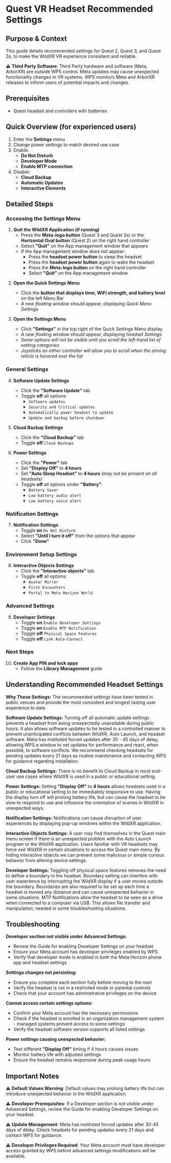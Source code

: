 # Quest VR Headset Recommended Settings

## Purpose & Context
This guide details recommended settings for Quest 2, Quest 3, and Quest 3s, to make the WildXR VR experience consistent and reliable.

⚠️ **Third Party Software**: Third Party hardware and software (Meta, ArborXR) are outside WPS control. Meta updates may cause unexpected functionality changes in VR systems. WPS monitors Meta and ArborXR releases to inform users of potential impacts and changes.

## Prerequisites
- Quest headset and controllers with batteries

## Quick Overview (for experienced users)
1. Enter the **Settings** menu
2. Change power settings to match desired use case
3. Enable:
    - **Do Not Disturb**
    - **Developer Mode**
    - **Enable MTP connection**
4. Disable:
    - **Cloud Backup**
    - **Automatic Updates**
    - **Interactive Elements**

## Detailed Steps

### Accessing the Settings Menu

1. **Quit the WildXR Application (if running)**
   - Press the **Meta-logo button** (Quest 3 and Quest 3s) or the **Horizontal Oval button** (Quest 2) on the right hand controller
   - Select **"Quit"** on the App management window that appears
   - If the App management window does not appear:
     - Press the **headset power button** to sleep the headset
     - Press the **headset power button** again to wake the headset
     - Press the **Meta-logo button** on the right hand controller
     - Select **"Quit"** on the App management window
<div style="page-break-after: always;"></div>

2. **Open the Quick Settings Menu**
   - Click the **button that displays time, WiFi strength, and battery level** on the left Menu Bar
   - *A new floating window should appear, displaying Quick Menu Settings*

3. **Open the Settings Menu**
   - Click **"Settings"** in the top right of the Quick Settings Menu display
   - *A new floating window should appear, displaying headset Settings*
   - *Some options will not be visible until you scroll the left-hand list of setting categories*
   - *Joysticks on either controller will allow you to scroll when the aiming reticle is hovered over the list*

### General Settings

4. **Software Update Settings**
   - Click the **"Software Update"** tab
   - Toggle **off** all options:
     - `Software updates`
     - `Security and Critical updates`
     - `Automatically power headset to update`
     - `Update and backup before shutdown`

5. **Cloud Backup Settings**
   - Click the **"Cloud Backup"** tab
   - Toggle **off** `Cloud Backups`

6. **Power Settings**
   - Click the **"Power"** tab
   - Set **"Display Off"** to **4 hours**
   - Set **"Auto Sleep Headset"** to **4 hours** *(may not be present on all headsets)*
   - Toggle **off** all options under **"Battery"**:
     - `Battery Saver`
     - `Low battery audio alert`
     - `Low battery voice alert`

### Notification Settings

7. **Notification Settings**
   - Toggle **on** `Do Not Disturb`
   - Select **"Until I turn it off"** from the options that appear
   - Click **"Done"**
<div style="page-break-after: always;"></div>

### Environment Setup Settings

8. **Interactive Objects Settings**
   - Click the **"Interactive objects"** tab
   - Toggle **off** all options:
     - `Avatar Mirror`
     - `First Encounters`
     - `Portal to Meta Horizon World`

### Advanced Settings

9. **Developer Settings**
   - Toggle **on** `Enable Developer Settings`
   - Toggle **on** `Enable MTP Notification`
   - Toggle **off** `Physical Space Features`
   - Toggle **off** `Link Auto-Connect`

### Next Steps

10. **Create App PIN and lock apps**
    - Follow the **Library Management** guide

## Understanding Recommended Headset Settings

**Why These Settings:**
The recommended settings have been tested in public venues and provide the most consistent and longest lasting user experience to date.

**Software Update Settings:**
Turning off all automatic update settings prevents a headset from being unexpectedly unavailable during public hours. It also allows software updates to be tested in a controlled manner to prevent unanticipated conflicts between WildXR, Auto Launch, and headset software. Meta has instituted forced updates after 30 - 45 days of delay, allowing WPS a window to vet updates for performance and react, when possible, to software conflicts. We recommend checking headsets for pending updates every 21 days as routine maintenance and contacting WPS for guidance regarding installation.

**Cloud Backup Settings:**
There is no benefit to Cloud Backup in most end-user use cases where WildXR is used in a public or educational setting.

**Power Settings:**
Setting **"Display Off"** to **4 hours** allows headsets used in a public or educational setting to be immediately responsive to use. Having the display turn off will prolong battery life, but can cause the headset to be slow to respond to use and influence the orientation of scenes in WildXR in unexpected ways.

**Notification Settings:**
Notifications can cause disruption of user experiences by displaying pop-up windows within the WildXR application.
<div style="page-break-after: always;"></div>

**Interactive Objects Settings:**
A user may find themselves in the Quest main menu screen if there is an unexpected problem with the Auto Launch program or the WildXR application. Users familiar with VR headsets may force exit WildXR in certain situations to access the Quest main menu. By hiding interactive objects we can prevent some malicious or simple curious behavior from altering device settings.

**Developer Settings:**
Toggling off physical space features removes the need to define a boundary in the headset. Boundary setting can interfere with user experience by interrupting the WildXR display if a user moves outside the boundary. Boundaries are also required to be set up each time a headset is moved any distance and can cause unexpected behavior in some situations.
MTP Notifications allow the headset to be seen as a drive when connected to a computer via USB. This allows file transfer and manipulation, needed in some troubleshooting situations.

## Troubleshooting

**Developer section not visible under Advanced Settings:**
- Review the Guide for enabling Developer Settings on your headset
- Ensure your Meta account has developer privileges enabled by WPS
- Verify that developer mode is enabled in both the Meta Horizon phone app and headset settings

**Settings changes not persisting:**
- Ensure you complete each section fully before moving to the next
- Verify the headset is not in a restricted mode or parental controls
- Check that your account has administrative privileges on the device

**Cannot access certain settings options:**
- Confirm your Meta account has the necessary permissions
- Check if the headset is enrolled in an organization management system - managed systems prevent access to some settings
- Verify the headset software version supports all listed settings

**Power settings causing unexpected behavior:**
- Test different **"Display Off"** timing if 4 hours causes issues
- Monitor battery life with adjusted settings
- Ensure the headset remains responsive during peak usage hours
<div style="page-break-after: always;"></div>

## Important Notes

⚠️ **Default Values Warning**: Default values may prolong battery life but can introduce unexpected behavior in the WildXR application.

⚠️ **Developer Prerequisites**: If a Developer section is not visible under Advanced Settings, review the Guide for enabling Developer Settings on your headset.

⚠️ **Update Management**: Meta has instituted forced updates after 30-45 days of delay. Check headsets for pending updates every 21 days and contact WPS for guidance.

⚠️ **Developer Privileges Required**: Your Meta account must have developer access granted by WPS before advanced settings modifications will be available.